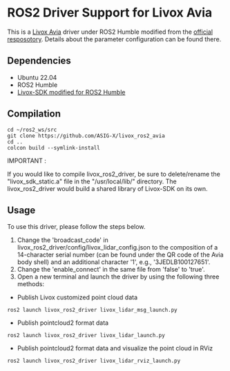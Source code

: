 # ROS2 Driver Support for Livox Avia
This is a [Livox Avia](https://www.livoxtech.com/avia) driver under ROS2 Humble modified from the [official resposotory](https://github.com/Livox-SDK/livox_ros2_driver). Details about the parameter configuration can be found there.
## Dependencies
* Ubuntu 22.04
* ROS2 Humble
* [Livox-SDK modified for ROS2 Humble](https://github.com/acceleration-robotics/Livox-SDK.git)
## Compilation
```
cd ~/ros2_ws/src
git clone https://github.com/ASIG-X/livox_ros2_avia
cd ..
colcon build --symlink-install
```
IMPORTANT :

If you would like to compile livox_ros2_driver, be sure to delete/rename the "livox_sdk_static.a" file in the "/usr/local/lib/" directory. The livox_ros2_driver would build a shared library of Livox-SDK on its own.

## Usage
To use this driver, please follow the steps below.
1. Change the 'broadcast_code' in livox_ros2_driver/config/livox_lidar_config.json to the composition of a 14-character serial number (can be found under the QR code of the Avia body shell) and an additional character '1', e.g., '3JEDLB100127651'.
2. Change the 'enable_connect' in the same file from 'false' to 'true'.
3. Open a new terminal and launch the driver by using the following three methods:
* Publish Livox customized point cloud data
```
ros2 launch livox_ros2_driver livox_lidar_msg_launch.py
```
* Publish pointcloud2 format data
```
ros2 launch livox_ros2_driver livox_lidar_launch.py
```
* Publish pointcloud2 format data and visualize the point cloud in RViz
```
ros2 launch livox_ros2_driver livox_lidar_rviz_launch.py
```
